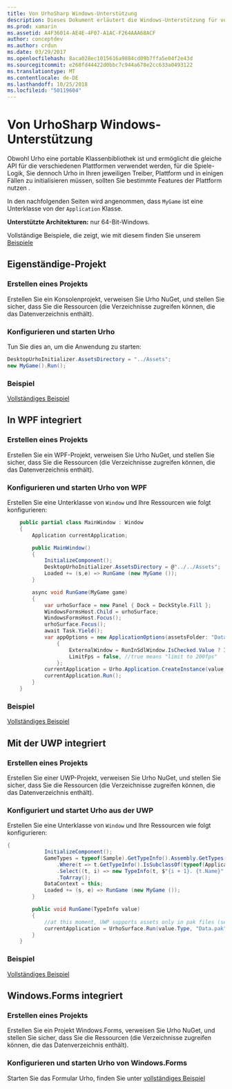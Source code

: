 ```yaml
---
title: Von UrhoSharp Windows-Unterstützung
description: Dieses Dokument erläutert die Windows-Unterstützung für von UrhoSharp. Es wird beschrieben, wie Sie ein Projekt erstellen, konfigurieren und starten Urho, Integration in WPF und UWP integriert.
ms.prod: xamarin
ms.assetid: A4F36014-AE4E-4F07-A1AC-F264AAA68ACF
author: conceptdev
ms.author: crdun
ms.date: 03/29/2017
ms.openlocfilehash: 8aca028ec1015616a9884cd09b7ffa5e04f2e43d
ms.sourcegitcommit: e268fd44422d0bbc7c944a678e2cc633a0493122
ms.translationtype: MT
ms.contentlocale: de-DE
ms.lasthandoff: 10/25/2018
ms.locfileid: "50119604"
---
```

# <a name="urhosharp-windows-support"></a>Von UrhoSharp Windows-Unterstützung

Obwohl Urho eine portable Klassenbibliothek ist und ermöglicht die gleiche API für die verschiedenen Plattformen verwendet werden, für die Spiele-Logik, Sie dennoch Urho in Ihren jeweiligen Treiber, Plattform und in einigen Fällen zu initialisieren müssen, sollten Sie bestimmte Features der Plattform nutzen .

In den nachfolgenden Seiten wird angenommen, dass `MyGame` ist eine Unterklasse von der `Application` Klasse.

**Unterstützte Architekturen:** nur 64-Bit-Windows.

Vollständige Beispiele, die zeigt, wie mit diesem finden Sie unserem [Beispiele](https://github.com/xamarin/urho-samples/tree/master/FeatureSamples)

## <a name="standalone-project"></a>Eigenständige-Projekt

### <a name="creating-a-project"></a>Erstellen eines Projekts

Erstellen Sie ein Konsolenprojekt, verweisen Sie Urho NuGet, und stellen Sie sicher, dass Sie die Ressourcen (die Verzeichnisse zugreifen können, die das Datenverzeichnis enthält).

### <a name="configuring-and-launching-urho"></a>Konfigurieren und starten Urho

Tun Sie dies an, um die Anwendung zu starten:

```csharp
DesktopUrhoInitializer.AssetsDirectory = "../Assets";
new MyGame().Run();
```

### <a name="example"></a>Beispiel

[Vollständiges Beispiel](https://github.com/xamarin/urho-samples/tree/master/FeatureSamples/Desktop)

## <a name="integrated-with-wpf"></a>In WPF integriert

### <a name="creating-a-project"></a>Erstellen eines Projekts

Erstellen Sie ein WPF-Projekt, verweisen Sie Urho NuGet, und stellen Sie sicher, dass Sie die Ressourcen (die Verzeichnisse zugreifen können, die das Datenverzeichnis enthält).

### <a name="configuring-and-launching-urho-from-wpf"></a>Konfigurieren und starten Urho von WPF

Erstellen Sie eine Unterklasse von `Window` und Ihre Ressourcen wie folgt konfigurieren:

```csharp
    public partial class MainWindow : Window
    {
        Application currentApplication;

        public MainWindow()
        {
            InitializeComponent();
            DesktopUrhoInitializer.AssetsDirectory = @"../../Assets";
            Loaded += (s,e) => RunGame (new MyGame ());
        }

        async void RunGame(MyGame game)
        {
            var urhoSurface = new Panel { Dock = DockStyle.Fill };
            WindowsFormsHost.Child = urhoSurface;
            WindowsFormsHost.Focus();
            urhoSurface.Focus();
            await Task.Yield();
            var appOptions = new ApplicationOptions(assetsFolder: "Data")
                {
                    ExternalWindow = RunInSdlWindow.IsChecked.Value ? IntPtr.Zero : urhoSurface.Handle,
                    LimitFps = false, //true means "limit to 200fps"
                };
            currentApplication = Urho.Application.CreateInstance(value.Type, appOptions);
            currentApplication.Run();
        }
    }
```

### <a name="example"></a>Beispiel

[Vollständiges Beispiel](https://github.com/xamarin/urho-samples/tree/master/FeatureSamples/WPF)

## <a name="integrated-with-uwp"></a>Mit der UWP integriert

### <a name="creating-a-project"></a>Erstellen eines Projekts

Erstellen Sie einer UWP-Projekt, verweisen Sie Urho NuGet, und stellen Sie sicher, dass Sie die Ressourcen (die Verzeichnisse zugreifen können, die das Datenverzeichnis enthält).

### <a name="configuring-and-launching-urho-from-uwp"></a>Konfiguriert und startet Urho aus der UWP

Erstellen Sie eine Unterklasse von `Window` und Ihre Ressourcen wie folgt konfigurieren:

```csharp
{
            InitializeComponent();
            GameTypes = typeof(Sample).GetTypeInfo().Assembly.GetTypes()
                .Where(t => t.GetTypeInfo().IsSubclassOf(typeof(Application)) && t != typeof(Sample))
                .Select((t, i) => new TypeInfo(t, $"{i + 1}. {t.Name}", ""))
                .ToArray();
            DataContext = this;
            Loaded += (s, e) => RunGame (new MyGame ());
        }

        public void RunGame(TypeInfo value)
        {
            //at this moment, UWP supports assets only in pak files (see PackageTool)
            currentApplication = UrhoSurface.Run(value.Type, "Data.pak");
        }
    }
```

### <a name="example"></a>Beispiel

[Vollständiges Beispiel](https://github.com/xamarin/urho-samples/tree/master/FeatureSamples/UWP)

## <a name="integrated-with-windowsforms"></a>Windows.Forms integriert

### <a name="creating-a-project"></a>Erstellen eines Projekts

Erstellen Sie ein Projekt Windows.Forms, verweisen Sie Urho NuGet, und stellen Sie sicher, dass Sie die Ressourcen (die Verzeichnisse zugreifen können, die das Datenverzeichnis enthält).

### <a name="configuring-and-launching-urho-from-windowsforms"></a>Konfigurieren und starten Urho von Windows.Forms

Starten Sie das Formular Urho, finden Sie unter [vollständiges Beispiel](https://github.com/xamarin/urho-samples/blob/master/FeatureSamples/WinForms/SamplesForm.cs)
